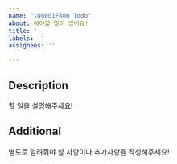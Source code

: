 ```yaml
---
name: "\U0001F600 Todo"
about: 해야할 일이 있어요!
title: ''
labels: ''
assignees: ''

---
```


## Description
할 일을 설명해주세요!

## Additional
별도로 알려줘야 할 사항이나 추가사항을 작성해주세요!
